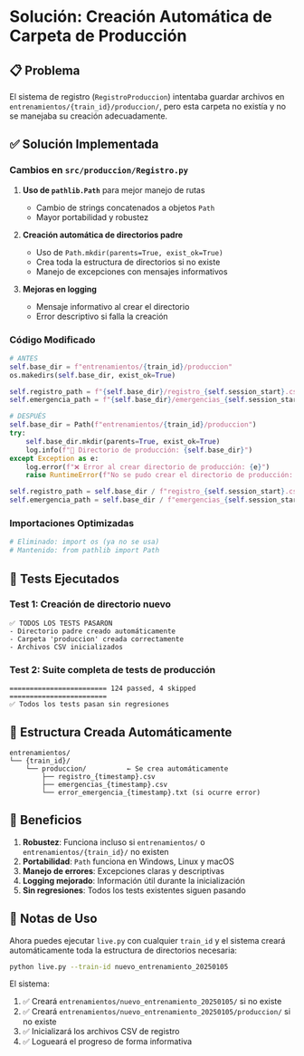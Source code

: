 # Solución: Creación Automática de Carpeta de Producción

## 📋 Problema

El sistema de registro (`RegistroProduccion`) intentaba guardar archivos en `entrenamientos/{train_id}/produccion/`, pero esta carpeta no existía y no se manejaba su creación adecuadamente.

## ✅ Solución Implementada

### Cambios en `src/produccion/Registro.py`

1. **Uso de `pathlib.Path`** para mejor manejo de rutas
   - Cambio de strings concatenados a objetos `Path`
   - Mayor portabilidad y robustez

2. **Creación automática de directorios padre**
   - Uso de `Path.mkdir(parents=True, exist_ok=True)`
   - Crea toda la estructura de directorios si no existe
   - Manejo de excepciones con mensajes informativos

3. **Mejoras en logging**
   - Mensaje informativo al crear el directorio
   - Error descriptivo si falla la creación

### Código Modificado

```python
# ANTES
self.base_dir = f"entrenamientos/{train_id}/produccion"
os.makedirs(self.base_dir, exist_ok=True)

self.registro_path = f"{self.base_dir}/registro_{self.session_start}.csv"
self.emergencia_path = f"{self.base_dir}/emergencias_{self.session_start}.csv"

# DESPUÉS
self.base_dir = Path(f"entrenamientos/{train_id}/produccion")
try:
    self.base_dir.mkdir(parents=True, exist_ok=True)
    log.info(f"📁 Directorio de producción: {self.base_dir}")
except Exception as e:
    log.error(f"❌ Error al crear directorio de producción: {e}")
    raise RuntimeError(f"No se pudo crear el directorio de producción: {e}")

self.registro_path = self.base_dir / f"registro_{self.session_start}.csv"
self.emergencia_path = self.base_dir / f"emergencias_{self.session_start}.csv"
```

### Importaciones Optimizadas

```python
# Eliminado: import os (ya no se usa)
# Mantenido: from pathlib import Path
```

## 🧪 Tests Ejecutados

### Test 1: Creación de directorio nuevo

```text
✅ TODOS LOS TESTS PASARON
- Directorio padre creado automáticamente
- Carpeta 'produccion' creada correctamente
- Archivos CSV inicializados
```

### Test 2: Suite completa de tests de producción

```text
======================== 124 passed, 4 skipped ========================
✅ Todos los tests pasan sin regresiones
```

## 📁 Estructura Creada Automáticamente

```text
entrenamientos/
└── {train_id}/
    └── produccion/          ← Se crea automáticamente
        ├── registro_{timestamp}.csv
        ├── emergencias_{timestamp}.csv
        └── error_emergencia_{timestamp}.txt (si ocurre error)
```

## 🎯 Beneficios

1. **Robustez**: Funciona incluso si `entrenamientos/` o `entrenamientos/{train_id}/` no existen
2. **Portabilidad**: `Path` funciona en Windows, Linux y macOS
3. **Manejo de errores**: Excepciones claras y descriptivas
4. **Logging mejorado**: Información útil durante la inicialización
5. **Sin regresiones**: Todos los tests existentes siguen pasando

## 📝 Notas de Uso

Ahora puedes ejecutar `live.py` con cualquier `train_id` y el sistema creará automáticamente toda la estructura de directorios necesaria:

```bash
python live.py --train-id nuevo_entrenamiento_20250105
```

El sistema:

1. ✅ Creará `entrenamientos/nuevo_entrenamiento_20250105/` si no existe
2. ✅ Creará `entrenamientos/nuevo_entrenamiento_20250105/produccion/` si no existe
3. ✅ Inicializará los archivos CSV de registro
4. ✅ Logueará el progreso de forma informativa
